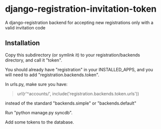 django-registration-invitation-token
====================================

A django-registration backend for accepting new registrations only with a valid invitation code

Installation
------------

Copy this subdirectory (or symlink it) to your registration/backends directory, and call it "token".

You should already have "registration" in your INSTALLED_APPS, and you will need to add "registration.backends.token".

In urls.py, make sure you have:
> url(r'^accounts/', include('registration.backends.token.urls')) 

instead of the standard "backends.simple" or "backends.default"

Run "python manage.py syncdb".

Add some tokens to the database.


